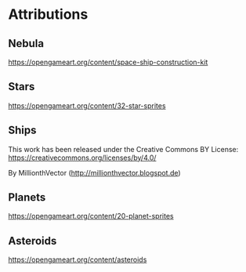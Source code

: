 # Attributions

## Nebula

https://opengameart.org/content/space-ship-construction-kit

## Stars

https://opengameart.org/content/32-star-sprites

## Ships

This work has been released under the Creative Commons BY License: https://creativecommons.org/licenses/by/4.0/

By MillionthVector (http://millionthvector.blogspot.de)

## Planets

https://opengameart.org/content/20-planet-sprites

## Asteroids

https://opengameart.org/content/asteroids